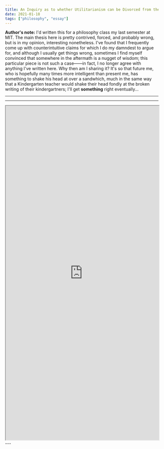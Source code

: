 ```yaml
---
title: An Inquiry as to whether Utilitarianism can be Divorced from the Spatiotemporal
date: 2021-01-18
tags: ["philosophy", "essay"]
---
```


**Author's note:** I'd written this for a philosophy class my last semester at MIT. The main thesis here is pretty contrived, forced, and probably wrong, but is in my opinion, interesting nonetheless. I've found that I frequently come up with counterintuitive claims for which I do my damndest to argue for, and although I usually get things wrong, sometimes I find myself convinced that somewhere in the aftermath is a nugget of wisdom; this particular piece is not such a case——in fact, I no longer agree with anything I've written here. Why then am I sharing it? It's so that future me, who is hopefully many times more intelligent than present me, has something to shake his head at over a sandwhich, much in the same way that a Kindergarten teacher would shake their head fondly at the broken writing of their kindergartners; I'll get **something** right eventually...

---
---

<iframe src="https://drive.google.com/file/d/18KrBlV7Z5ot-w_wv99KpElsXCin-jNly/preview" width="100%" height="1100px"></iframe>
---